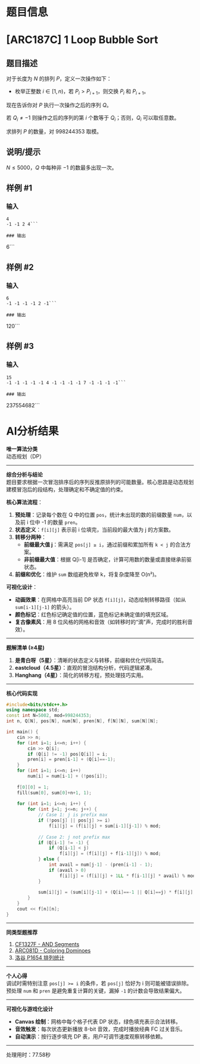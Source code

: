 # 题目信息

# [ARC187C] 1 Loop Bubble Sort

## 题目描述

对于长度为 $N$ 的排列 $P$，定义一次操作如下：

- 枚举正整数 $i \in [1,n)$，若 $P_i>P_{i+1}$，则交换 $P_i$ 和 $P_{i+1}$。

现在告诉你对 $P$ 执行一次操作之后的序列 $Q$。

若 $Q_i \not =-1$ 则操作之后的序列的第 $i$ 个数等于 $Q_i$；否则，$Q_i$ 可以取任意数。

求排列 $P$ 的数量，对 $998244353$ 取模。

## 说明/提示

$N \leq 5000$，$Q$ 中每种非 $-1$ 的数最多出现一次。

## 样例 #1

### 输入

```
4
-1 -1 2 4```

### 输出

```
6```

## 样例 #2

### 输入

```
6
-1 -1 -1 -1 2 -1```

### 输出

```
120```

## 样例 #3

### 输入

```
15
-1 -1 -1 -1 -1 4 -1 -1 -1 -1 7 -1 -1 -1 -1```

### 输出

```
237554682```

# AI分析结果



**唯一算法分类**  
动态规划（DP）

---

**综合分析与结论**  
题目要求根据一次冒泡排序后的序列反推原排列的可能数量。核心思路是动态规划建模冒泡后的段结构，处理确定和不确定值的约束。  

**核心算法流程**：  
1. **预处理**：记录每个数在 Q 中的位置 `pos`，统计未出现的数的前缀数量 `num`，以及前 i 位中 -1 的数量 `pren`。  
2. **状态定义**：`f[i][j]` 表示前 i 位填完，当前段的最大值为 j 的方案数。  
3. **转移分两种**：  
   - **前缀最大值 j**：需满足 `pos[j] ≥ i`，通过前缀和累加所有 `k < j` 的合法方案。  
   - **非前缀最大值**：根据 Q[i-1] 是否确定，计算可用数的数量或直接继承前驱状态。  
4. **前缀和优化**：维护 `sum` 数组避免枚举 k，将复杂度降至 O(n²)。  

**可视化设计**：  
- **动画效果**：在网格中高亮当前 DP 状态 `f[i][j]`，动态绘制转移路径（如从 `sum[i-1][j-1]` 的箭头）。  
- **颜色标记**：红色标记确定值的位置，蓝色标记未确定值的填充区域。  
- **复古像素风**：用 8 位风格的网格和音效（如转移时的“滴”声，完成时的胜利音效）。  

---

**题解清单 (≥4星)**  
1. **是青白呀（5星）**：清晰的状态定义与转移，前缀和优化代码简洁。  
2. **eastcloud（4.5星）**：直观的冒泡结构分析，代码逻辑紧凑。  
3. **Hanghang（4星）**：简化的转移方程，预处理技巧实用。  

---

**核心代码实现**  
```cpp
#include<bits/stdc++.h>
using namespace std;
const int N=5002, mod=998244353;
int n, Q[N], pos[N], num[N], pren[N], f[N][N], sum[N][N];

int main() {
    cin >> n;
    for (int i=1; i<=n; i++) {
        cin >> Q[i];
        if (Q[i] != -1) pos[Q[i]] = i;
        pren[i] = pren[i-1] + (Q[i]==-1);
    }
    for (int i=1; i<=n; i++) 
        num[i] = num[i-1] + (!pos[i]);
    
    f[0][0] = 1;
    fill(sum[0], sum[0]+n+1, 1);
    
    for (int i=1; i<=n; i++) {
        for (int j=1; j<=n; j++) {
            // Case 1: j is prefix max
            if (!pos[j] || pos[j] >= i) 
                f[i][j] = (f[i][j] + sum[i-1][j-1]) % mod;
            
            // Case 2: j not prefix max
            if (Q[i-1] != -1) {
                if (Q[i-1] < j) 
                    f[i][j] = (f[i][j] + f[i-1][j]) % mod;
            } else {
                int avail = num[j-1] - (pren[i-1] - 1);
                if (avail > 0) 
                    f[i][j] = (f[i][j] + 1LL * f[i-1][j] * avail) % mod;
            }
            
            sum[i][j] = (sum[i][j-1] + (Q[i]==-1 || Q[i]==j) * f[i][j]) % mod;
        }
    }
    cout << f[n][n];
}
```

---

**同类型题推荐**  
1. [CF1327F - AND Segments](https://www.luogu.com.cn/problem/CF1327F)  
2. [ARC081D - Coloring Dominoes](https://atcoder.jp/contests/arc081/tasks/arc081_c)  
3. [洛谷 P1654 排列统计](https://www.luogu.com.cn/problem/P1654)  

---

**个人心得**  
调试时需特别注意 `pos[j] >= i` 的条件，若 `pos[j]` 恰好为 i 则可能被错误排除。预处理 `num` 和 `pren` 是避免重复计算的关键，漏掉 `-1` 的计数会导致结果偏大。  

---

**可视化与游戏化设计**  
- **Canvas 绘制**：网格中每个格子代表 DP 状态，绿色填充表示合法转移。  
- **音效触发**：每次状态更新播放 8-bit 音效，完成时播放经典 FC 过关音乐。  
- **自动演示**：按行逐步填充 DP 表，用户可调节速度观察转移依赖。

---
处理用时：77.58秒